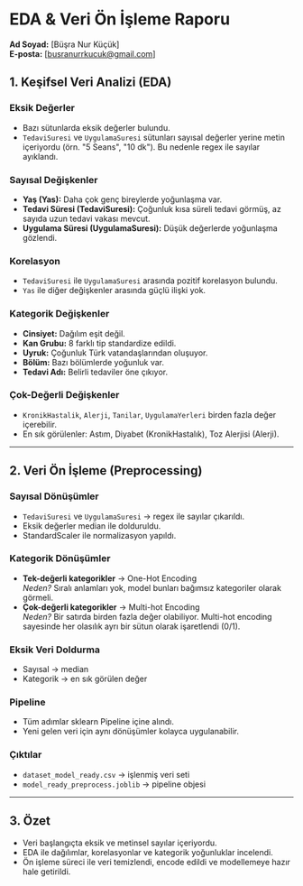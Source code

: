 
# EDA & Veri Ön İşleme Raporu

**Ad Soyad:** [Büşra Nur Küçük]  
**E-posta:** [busranurrkucuk@gmail.com]  

## 1. Keşifsel Veri Analizi (EDA)

### Eksik Değerler
- Bazı sütunlarda eksik değerler bulundu.
- `TedaviSuresi` ve `UygulamaSuresi` sütunları sayısal değerler yerine metin içeriyordu (örn. "5 Seans", "10 dk"). Bu nedenle regex ile sayılar ayıklandı.

### Sayısal Değişkenler
- **Yaş (Yas):** Daha çok genç bireylerde yoğunlaşma var.
- **Tedavi Süresi (TedaviSuresi):** Çoğunluk kısa süreli tedavi görmüş, az sayıda uzun tedavi vakası mevcut.
- **Uygulama Süresi (UygulamaSuresi):** Düşük değerlerde yoğunlaşma gözlendi.

### Korelasyon
- `TedaviSuresi` ile `UygulamaSuresi` arasında pozitif korelasyon bulundu.
- `Yas` ile diğer değişkenler arasında güçlü ilişki yok.

### Kategorik Değişkenler
- **Cinsiyet:** Dağılım eşit değil.
- **Kan Grubu:** 8 farklı tip standardize edildi.
- **Uyruk:** Çoğunluk Türk vatandaşlarından oluşuyor.
- **Bölüm:** Bazı bölümlerde yoğunluk var.
- **Tedavi Adı:** Belirli tedaviler öne çıkıyor.

### Çok-Değerli Değişkenler
- `KronikHastalik`, `Alerji`, `Tanilar`, `UygulamaYerleri` birden fazla değer içerebilir.
- En sık görülenler: Astım, Diyabet (KronikHastalık), Toz Alerjisi (Alerji).

---

## 2. Veri Ön İşleme (Preprocessing)

### Sayısal Dönüşümler
- `TedaviSuresi` ve `UygulamaSuresi` → regex ile sayılar çıkarıldı.
- Eksik değerler median ile dolduruldu.
- StandardScaler ile normalizasyon yapıldı.

### Kategorik Dönüşümler
- **Tek-değerli kategorikler** → One-Hot Encoding  
  *Neden?* Sıralı anlamları yok, model bunları bağımsız kategoriler olarak görmeli.  
- **Çok-değerli kategorikler** → Multi-hot Encoding  
  *Neden?* Bir satırda birden fazla değer olabiliyor. Multi-hot encoding sayesinde her olasılık ayrı bir sütun olarak işaretlendi (0/1).  

### Eksik Veri Doldurma
- Sayısal → median  
- Kategorik → en sık görülen değer  

### Pipeline
- Tüm adımlar sklearn Pipeline içine alındı.
- Yeni gelen veri için aynı dönüşümler kolayca uygulanabilir.

### Çıktılar
- `dataset_model_ready.csv` → işlenmiş veri seti  
- `model_ready_preprocess.joblib` → pipeline objesi  

---

## 3. Özet
- Veri başlangıçta eksik ve metinsel sayılar içeriyordu.  
- EDA ile dağılımlar, korelasyonlar ve kategorik yoğunluklar incelendi.  
- Ön işleme süreci ile veri temizlendi, encode edildi ve modellemeye hazır hale getirildi.  
